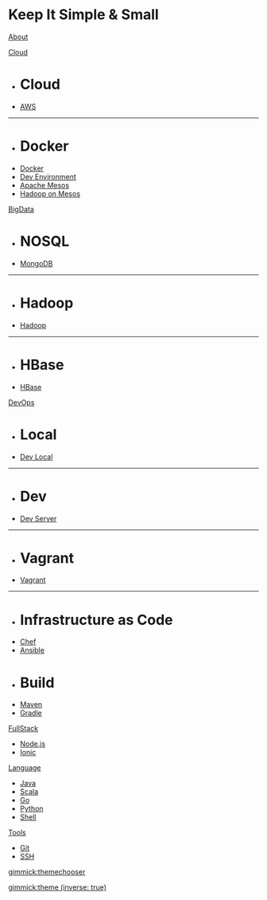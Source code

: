 # Keep It Simple & Small

[About](about.md)

[Cloud]()

  * # Cloud
  * [AWS](aws.md)
  - - - -
  * # Docker
  * [Docker](docker.md)
  * [Dev Environment](https://yeopoong.github.io/docker)
  * [Apache Mesos](mesos.md)
  * [Hadoop on Mesos](hadoopOnMesos.md)

[BigData]()

  * # NOSQL
  * [MongoDB](mongodb.md)
  - - - -
  * # Hadoop
  * [Hadoop](hadoop_install.md)
  - - - -
  * # HBase
  * [HBase](hbase.md)

[DevOps]()

  * # Local
  * [Dev Local](local.md)
  - - - -
  * # Dev
  * [Dev Server](dev.md)
  - - - -
  * # Vagrant 
  * [Vagrant](vagrant.md)
  - - - -
  * # Infrastructure as Code
  * [Chef](chef.md)
  * [Ansible](ansible.md)
  * # Build 
  * [Maven](maven.md)
  * [Gradle](gradle.md)

[FullStack]()

  * [Node.js](nodejs.md)
  * [Ionic](ionic.md)

[Language]()

  * [Java](java.md)
  * [Scala](scala.md)
  * [Go](go.md)
  * [Python](https://yeopoong.github.io/python)
  * [Shell](shell.md)

[Tools]()

  * [Git](git.md)
  * [SSH](ssh.md)

[gimmick:themechooser](bootstrap)

[gimmick:theme (inverse: true)](slate)
